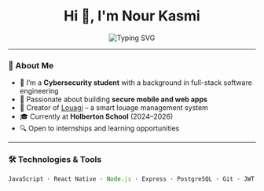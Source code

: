 <h1 align="center">Hi 👋, I'm Nour Kasmi</h1>

<p align="center">
  <img src="https://readme-typing-svg.demolab.com?font=Fira+Code&pause=1000&color=00F7FF&center=true&width=435&lines=Cybersecurity+Student;Full+Stack+%26+Mobile+Developer;React+Native+%7C+Node.js+%7C+PostgreSQL;Holberton+School+2024–2026" alt="Typing SVG" />
</p>

---

### 🧠 About Me
- 🔐 I’m a **Cybersecurity student** with a background in full-stack software engineering  
- 📱 Passionate about building **secure mobile and web apps**  
- 🚕 Creator of [Louagi](https://github.com/Nourkasmi/Louagi-Mobile-and-Web-Application-Project) – a smart louage management system  
- 🎓 Currently at **Holberton School** (2024–2026)  
- 🔍 Open to internships and learning opportunities  

---

### 🛠️ Technologies & Tools

```js
JavaScript · React Native · Node.js · Express · PostgreSQL · Git · JWT · Sequelize · REST APIs
